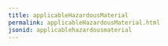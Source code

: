 ```yaml
---
title: applicableHazardousMaterial
permalink: applicableHazardousMaterial.html
jsonid: applicablehazardousmaterial
---
```

